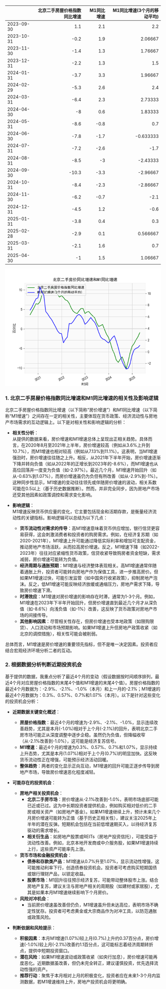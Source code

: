 |            |   北京二手房屋价格指数同比增速 |   M1同比增速 |   M1同比增速(3个月的移动平均) |
|:-----------|-------------------------------:|-------------:|------------------------------:|
| 2023-09-30 |                            1.1 |          2.1 |                      2.2      |
| 2023-10-31 |                           -0.2 |          1.9 |                      2.06667  |
| 2023-11-30 |                           -1.4 |          1.3 |                      1.76667  |
| 2023-12-31 |                           -2.2 |          1.3 |                      1.5      |
| 2024-01-31 |                           -3.7 |          3.3 |                      1.96667  |
| 2024-02-29 |                           -5.3 |          2.6 |                      2.4      |
| 2024-03-31 |                           -6.4 |          2.3 |                      2.73333  |
| 2024-04-30 |                           -8   |          0.6 |                      1.83333  |
| 2024-05-31 |                           -8.6 |         -0.8 |                      0.7      |
| 2024-06-30 |                           -7.8 |         -1.7 |                     -0.633333 |
| 2024-07-31 |                           -7.2 |         -2.6 |                     -1.7      |
| 2024-08-31 |                           -8.5 |         -3   |                     -2.43333  |
| 2024-09-30 |                          -10.3 |         -3.3 |                     -2.96667  |
| 2024-10-31 |                           -8.4 |         -2.3 |                     -2.86667  |
| 2024-11-30 |                           -6.2 |         -0.7 |                     -2.1      |
| 2024-12-31 |                           -4.5 |          1.2 |                     -0.6      |
| 2025-01-31 |                           -3.8 |          0.4 |                      0.3      |
| 2025-02-28 |                           -2.9 |          0.1 |                      0.566667 |
| 2025-03-31 |                           -2.1 |          1.6 |                      0.7      |
| 2025-04-30 |                           -1   |          1.5 |                      1.06667  |

![图](home_price.png)

### 1. 北京二手房屋价格指数同比增速和M1同比增速的相关性及影响逻辑

北京二手房屋价格指数同比增速（以下简称“房价增速”）和M1同比增速（以下简称“M1增速”）之间存在一定的相关性，主要体现在货币政策、经济流动性与房地产市场需求的互动逻辑上。以下是对相关性和影响逻辑的分析：

- **相关性分析**：  
  从提供的数据来看，房价增速和M1增速总体上呈现出正相关趋势。具体而言，在2020年8月至2021年上半年，房价增速较高（例如从3.6%上升到10.7%），而M1增速也相对较高（例如从7.13%到11.1%）。这表明，当M1增速强劲时，房价增速往往随之上升。相反，从2021年下半年开始，房价增速逐渐下降并转向负值（如从2022年的正增长到2023年的-8.6%），而M1增速也从高位回落并一度变为负值（如-2.97%）。最近几个月，M1增速开始回升（如从-0.63%到1.07%），而房价增速虽仍为负但有所改善（如从-2.9%到-1%）。这种同步性显示，M1增速的变动往往领先或伴随房价增速的波动，相关系数可能在0.5以上（基于历史数据推断）。然而，并非完全同步，因为房地产市场还受其他因素如政策调控和需求变化影响。

- **影响逻辑**：  
  M1增速反映货币供应量的变化，它主要包括现金和活期存款，是衡量经济流动性的关键指标。影响逻辑可以总结为以下几点：  
  - **货币流动性对需求的传导**：高M1增速意味着货币供应增加，银行信贷更容易获得，这会刺激消费者和投资者的购房需求。例如，在经济复苏期（如2020-2021年），M1增速上升可能通过降低实际利率和增加可支配资金，推动房地产市场活跃，从而拉高房价增速。反之，M1增速下降（如2022-2023年）往往对应紧缩性货币政策，信贷收紧导致购房者资金短缺，需求减弱，房价增速可能转为负值。  
  - **经济周期与通胀预期**：M1增速与经济整体表现相关。高M1增速通常伴随着通胀上升，投资者可能转向房地产作为保值工具，进一步推高房价。但如果M1增速过快，可能引发监管（如中国央行收紧政策），抑制房地产泡沫。反之，低M1增速可能反映经济放缓或通缩压力，房地产需求下降，导致房价增速下滑。  
  - **时滞效应**：M1增速对房价增速的影响存在时滞，通常为1-3个月。例如，M1增速在2023年下半年开始回升，但房价增速直到最近几个月才从深负值（如-8.6%）向浅负值（如-1%）改善，这反映了货币政策对房地产市场的间接传导。  
  - **其他影响因素**：尽管相关性存在，但房价增速也受本地政策（如限购限贷）、人口流动和市场预期影响。如果M1增速上升但房地产政策收紧（如北京的调控措施），相关性可能会被削弱。

总体而言，M1增速是房价增速的重要领先指标，但不是唯一决定因素。投资者应结合宏观经济环境分析二者的互动。

### 2. 根据数据分析判断近期投资机会

基于提供的数据，我重点分析了最近4个月的变动（假设数据按时间顺序排列，最近4个月对应房屋价格指数的末尾4个值和M1增速的末尾4个值）。房屋价格指数的最近4个月数据为：-2.9%、-2.1%、-1.0%（本月）和上一月的-2.1%；M1增速的最近4个月数据为：0.3%、0.57%、0.7%和1.07%（本月）。以下是针对这些变化的投资机会分析：

- **近期数据关键变化概述**：  
  - **房屋价格指数**：最近4个月的增速为-2.9%、-2.1%、-1.0%，显示连续改善趋势，尤其是本月(-1.0%)相对于上个月(-2.1%)的回升，表明北京二手房市场可能正从深度调整中逐步企稳。虽然仍为负值，但降幅收窄（从-2.1%改善到-1.0%），这可能是经济复苏信号。  
  - **M1增速**：最近4个月的增速为0.3%、0.57%、0.7%和1.07%，显示持续上升态势，尤其是本月(1.07%)相对于上个月(0.7%)的明显加快。这反映货币流动性正在增强，可能预示经济活动回暖。  
  - **整体趋势**：两者的变化显示正向互动，M1增速的回升可能正逐步传导到房地产市场，导致房价增速恶化程度减轻。

- **可能存在的投资机会**：  
  - **房地产相关投资机会**：  
    - **北京二手房市场**：房价增速从-2.1%改善到-1.0%，表明市场底部可能已近或已过。这为中长期投资者提供机会，例如购买相对低价的二手房或相关资产（如房地产基金）。如果M1增速继续上升，预计未来几个月房价增速可能转为正值（基于历史正相关性），建议关注2025年上半年的潜在反弹。短期机会包括在当前低增速期买入，以待经济复苏驱动的需求增长。  
    - **相关衍生品**：如房地产股票或REITs（房地产投资信托），可能受益于流动性改善。例如，北京本地开发商或中介服务股，如果M1增速持续上行，这些资产可能率先上涨。  
  - **货币市场和金融投资机会**：  
    - **债券和存款类产品**：M1增速从0.7%升至1.07%，显示流动性增强，这可能推动利率下行，创造债券投资机会。投资者可考虑购买短期国债或银行理财产品，以锁定收益。  
    - **股票市场**：M1回升往往预示经济复苏，可能带动整体股市上涨。结合房地产复苏，建议关注与房地产相关的周期股（如建材或家居股），尤其是如果本月M1增速继续影响下个月房价。  
  - **风险对冲机会**：  
    - 当前房价增速虽改善但仍负，M1增速虽升但未达高位，表明市场不确定性犹存。投资者可考虑黄金或大宗商品作为对冲工具，以防范通胀或政策风险。  

- **判断依据和风险提示**：  
  - **积极因素**：本月M1增速(1.07%)较上月(0.7%)上升约0.37百分点，房价增速(-1.0%)较上月(-2.1%)改善约1.1百分点，这可能标志着经济周期转折点，提供中短期投资窗口。  
  - **潜在风险**：如果M1增速波动或政策收紧（如央行加息），房价增速可能再度恶化。近期数据虽改善，但仍未完全转正，建议谨慎投资，优先选择流动性强的资产。  
  - **推荐行动**：聚焦于本月相对上月的积极变化，投资者应在未来1-3个月内监测数据，若M1增速维持上升，房地产投资机会将更明确。